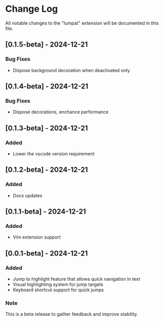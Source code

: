 # Change Log

All notable changes to the "lumpat" extension will be documented in this file.

## [0.1.5-beta] - 2024-12-21
### Bug Fixes
- Dispose background decoration when deactivated only

## [0.1.4-beta] - 2024-12-21
### Bug Fixes
- Dispose decorations, enchance performance

## [0.1.3-beta] - 2024-12-21
### Added
- Lower the vscode version requirement 

## [0.1.2-beta] - 2024-12-21
### Added
- Docs updates

## [0.1.1-beta] - 2024-12-21
### Added
- Vim extension support 

## [0.0.1-beta] - 2024-12-21

### Added
- Jump to highlight feature that allows quick navigation in text
- Visual highlighting system for jump targets
- Keyboard shortcut support for quick jumps

### Note
This is a beta release to gather feedback and improve stability.
